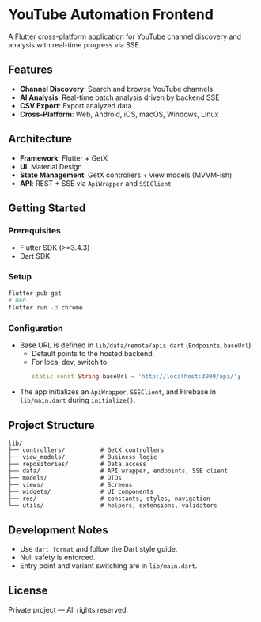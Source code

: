 # YouTube Automation Frontend

A Flutter cross-platform application for YouTube channel discovery and analysis with real-time progress via SSE.

## Features

- **Channel Discovery**: Search and browse YouTube channels
- **AI Analysis**: Real-time batch analysis driven by backend SSE
- **CSV Export**: Export analyzed data
- **Cross-Platform**: Web, Android, iOS, macOS, Windows, Linux

## Architecture

- **Framework**: Flutter + GetX
- **UI**: Material Design
- **State Management**: GetX controllers + view models (MVVM-ish)
- **API**: REST + SSE via `ApiWrapper` and `SSEClient`

## Getting Started

### Prerequisites

- Flutter SDK (>=3.4.3)
- Dart SDK

### Setup

```bash
flutter pub get
# Web
flutter run -d chrome
```

### Configuration

- Base URL is defined in `lib/data/remote/apis.dart` (`Endpoints.baseUrl`).
  - Default points to the hosted backend.
  - For local dev, switch to:
    ```dart
    static const String baseUrl = 'http://localhost:3000/api/';
    ```
- The app initializes an `ApiWrapper`, `SSEClient`, and Firebase in `lib/main.dart` during `initialize()`.

## Project Structure

```
lib/
├── controllers/          # GetX controllers
├── view_models/          # Business logic
├── repositories/         # Data access
├── data/                 # API wrapper, endpoints, SSE client
├── models/               # DTOs
├── views/                # Screens
├── widgets/              # UI components
├── res/                  # constants, styles, navigation
└── utils/                # helpers, extensions, validators
```

## Development Notes

- Use `dart format` and follow the Dart style guide.
- Null safety is enforced.
- Entry point and variant switching are in `lib/main.dart`.

## License

Private project — All rights reserved.
